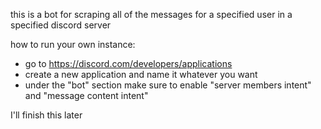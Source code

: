 this is a bot for scraping all of the messages for a specified user in a specified discord server

how to run your own instance:
- go to https://discord.com/developers/applications
- create a new application and name it whatever you want
- under the "bot" section make sure to enable "server members intent" and "message content intent"

I'll finish this later
